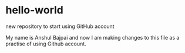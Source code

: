 # hello-world
new repository to start using GitHub account

My name is Anshul Bajpai and now I am making changes to this file as a practise of using Github account.
